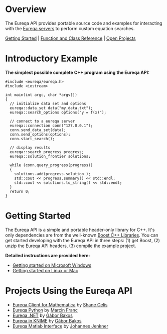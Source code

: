 # Overview #
The Eureqa API provides portable source code and examples for interacting with the [Eureqa servers](http://ccsl.mae.cornell.edu/eureqa) to perform custom equation searches.

[Getting Started](#Getting_Started.md) | [Function and Class Reference](doc_intro.md) | [Open Projects](open_projects.md)

# Introductory Example #
**The simplest possible complete C++ program using the Eureqa API:**
```
#include <eureqa/eureqa.h>
#include <iostream>

int main(int argc, char *argv[])
{
  // initialize data set and options
  eureqa::data_set data("my_data.txt");
  eureqa::search_options options("y = f(x)");

  // connect to a eureqa server
  eureqa::connection conn("127.0.0.1");
  conn.send_data_set(data);
  conn.send_options(options);
  conn.start_search();

  // display results
  eureqa::search_progress progress;
  eureqa::solution_frontier solutions;

  while (conn.query_progress(progress))
  {
    solutions.add(progress.solution_);
    std::cout << progress.summary() << std::endl;
    std::cout << solutions.to_string() << std::endl;
  }
  return 0;
}
```
<a href='Hidden comment: 
<wiki:gadget url="http://eureqa-api.googlecode.com/svn/trunk/examples/intro_example.xml" width="500" height="450" />
'></a>

# Getting Started #
The Eureqa API is a simple and portable header-only library for C++. It's only dependencies are from the well-known [Boost C++ Libraries](http://www.boost.org/). You can get started developing with the Eureqa API in three steps: (1) get Boost, (2) unzip the Eureqa API headers, (3) compile the example project.

**Detailed instructions are provided here:**
  * [Getting started on Microsoft Windows](getting_started_on_windows.md)
  * [Getting started on Linux or Mac](getting_started_on_unix_variants.md)

# Projects Using the Eureqa API #

  * [Eureqa Client for Mathematica](http://github.com/secelis/eureqa-mathematica-client#readme) by [Shane Celis](http://github.com/secelis)
  * [Eureqa Python](https://github.com/marcin-franc/eureqa_python/wiki) by [Marcin Franc](https://github.com/marcin-franc)
  * [Eureqa .NET](http://net.eureqa.ivi.eu.com/) by [Gábor Bakos](http://iiota2.blog.ivi.eu.com/)
  * [Eureqa in KNIME](http://eureqa.ivi.eu.com/) by [Gábor Bakos](http://iiota2.blog.ivi.eu.com/)
  * [Eureqa Matlab Interface](http://www.mathworks.com/matlabcentral/fileexchange/32225-interface-with-eureqa-featuring-symbolic-regression) by [Johannes Jenkner](http://www.mathworks.com/matlabcentral/fileexchange/authors/164793)
